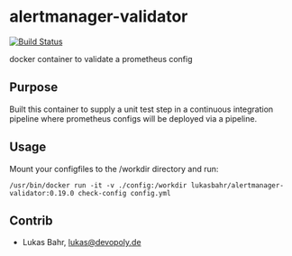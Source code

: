 # alertmanager-validator

[![Build Status](https://ci.devopoly.de/api/badges/lukibahr/alertmanager-validator/status.svg)](https://ci.devopoly.de/lukibahr/alertmanager-validator)

docker container to validate a prometheus config

## Purpose

Built this container to supply a unit test step in a continuous integration pipeline where prometheus configs
will be deployed via a pipeline.

## Usage

Mount your configfiles to the /workdir directory and run:

`/usr/bin/docker run -it -v ./config:/workdir lukasbahr/alertmanager-validator:0.19.0 check-config config.yml`

## Contrib

- Lukas Bahr, <lukas@devopoly.de>
